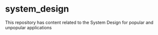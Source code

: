# system_design
This repository has content related to the System Design for popular and unpopular applications 
